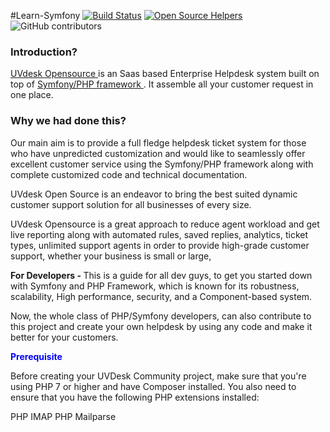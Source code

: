 #Learn-Symfony
[![Build Status](https://travis-ci.org/vaishaliwebkul/Learn-Symfony.svg?branch=master)](https://travis-ci.org/vaishaliwebkul/Learn-Symfony)
[![Open Source Helpers](https://www.codetriage.com/vaishaliwebkul/learn-symfony/badges/users.svg)](https://www.codetriage.com/vaishaliwebkul/learn-symfony)
![GitHub contributors](https://img.shields.io/github/contributors/cdnjs/cdnjs.svg)

<b> <h3>  Introduction? </h3> </b>

 <a href="https://www.uvdesk.com/en/opensource"> UVdesk Opensource </a> is an Saas based Enterprise Helpdesk system built on top of <a href="https://symfony.com/"> Symfony/PHP framework </a>. It assemble all your customer request in one place.

<b> <h3> Why we had done this? </h3> </b>

Our main aim is to provide a full fledge helpdesk ticket system for those who have unpredicted customization and would like to seamlessly offer excellent customer service using the Symfony/PHP framework along with complete customized code and technical documentation. 

UVdesk Open Source is an endeavor to bring the best suited dynamic customer support solution for all businesses of every size.

UVdesk Opensource is a great approach to reduce agent workload and get live reporting along with automated rules, saved replies, analytics, ticket types, unlimited support agents in order to provide high-grade customer support, whether your business is small or large, 

<b> For Developers - </b> This is a guide for all dev guys, to get you started down with Symfony and PHP Framework, which is known for its robustness, scalability, High performance, security, and a Component-based system. 

Now, the whole class of PHP/Symfony developers, can also contribute to this project and create your own helpdesk by using any code and make it better for your customers.

<span style="color:blue"><b>Prerequisite</b></span>

Before creating your UVDesk Community project, make sure that you're using PHP 7 or higher and have Composer installed. You also need to ensure that you have the following PHP extensions installed:

PHP IMAP
PHP Mailparse


